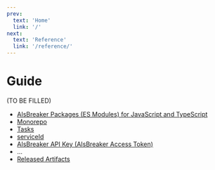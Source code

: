 ```yaml
---
prev:
  text: 'Home'
  link: '/'
next:
  text: 'Reference'
  link: '/reference/'
---
```


Guide
=====


(TO BE FILLED)

- [AIsBreaker Packages (ES Modules) for JavaScript and TypeScript](./aisbreaker-packages.md)
- [Monorepo](./monorepo.md)
- [Tasks](./tasks.md)
- [serviceId](./serviceId.md)
- [AIsBreaker API Key (AIsBreaker Access Token)](aisbreaker-api-key.md)
- ...
- [Released Artifacts](./release.md#released-artifacts)







